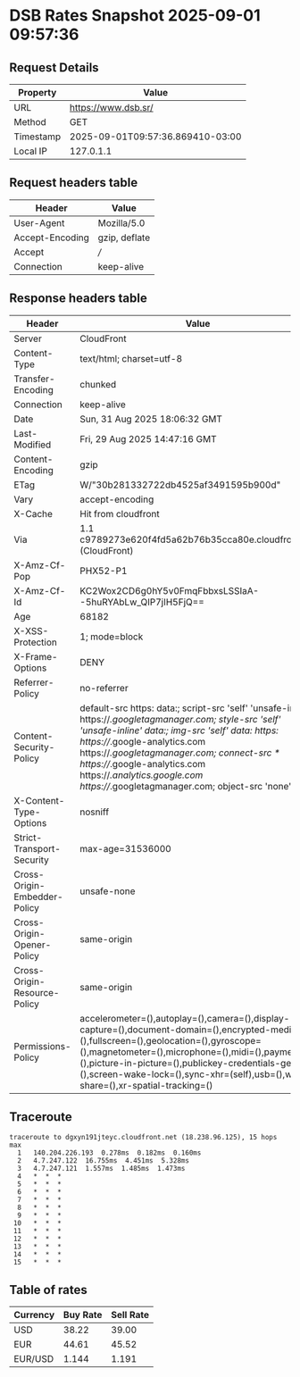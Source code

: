 # DSB Rates Snapshot 2025-09-01 09:57:36
## Request Details

| Property | Value |
|----------|-------|
| URL | https://www.dsb.sr/ |
| Method | GET |
| Timestamp | 2025-09-01T09:57:36.869410-03:00 |
| Local IP | 127.0.1.1 |
    
## Request headers table

| Header | Value |
|--------|-------|
| User-Agent | Mozilla/5.0 |
| Accept-Encoding | gzip, deflate |
| Accept | */* |
| Connection | keep-alive |

    
## Response headers table
| Header | Value |
|--------|-------|
| Server | CloudFront |
| Content-Type | text/html; charset=utf-8 |
| Transfer-Encoding | chunked |
| Connection | keep-alive |
| Date | Sun, 31 Aug 2025 18:06:32 GMT |
| Last-Modified | Fri, 29 Aug 2025 14:47:16 GMT |
| Content-Encoding | gzip |
| ETag | W/"30b281332722db4525af3491595b900d" |
| Vary | accept-encoding |
| X-Cache | Hit from cloudfront |
| Via | 1.1 c9789273e620f4fd5a62b76b35cca80e.cloudfront.net (CloudFront) |
| X-Amz-Cf-Pop | PHX52-P1 |
| X-Amz-Cf-Id | KC2Wox2CD6g0hY5v0FmqFbbxsLSSIaA--5huRYAbLw_QIP7jIH5FjQ== |
| Age | 68182 |
| X-XSS-Protection | 1; mode=block |
| X-Frame-Options | DENY |
| Referrer-Policy | no-referrer |
| Content-Security-Policy | default-src https: data:; script-src 'self' 'unsafe-inline' https://*.googletagmanager.com; style-src 'self' 'unsafe-inline' data:; img-src 'self' data: https: https://*.google-analytics.com https://*.googletagmanager.com; connect-src * https://*.google-analytics.com https://*.analytics.google.com https://*.googletagmanager.com; object-src 'none' |
| X-Content-Type-Options | nosniff |
| Strict-Transport-Security | max-age=31536000 |
| Cross-Origin-Embedder-Policy | unsafe-none |
| Cross-Origin-Opener-Policy | same-origin |
| Cross-Origin-Resource-Policy | same-origin |
| Permissions-Policy | accelerometer=(),autoplay=(),camera=(),display-capture=(),document-domain=(),encrypted-media=(),fullscreen=(),geolocation=(),gyroscope=(),magnetometer=(),microphone=(),midi=(),payment=(),picture-in-picture=(),publickey-credentials-get=(),screen-wake-lock=(),sync-xhr=(self),usb=(),web-share=(),xr-spatial-tracking=() |

## Traceroute 

```
traceroute to dgxyn191jteyc.cloudfront.net (18.238.96.125), 15 hops max
  1   140.204.226.193  0.278ms  0.182ms  0.160ms 
  2   4.7.247.122  16.755ms  4.451ms  5.328ms 
  3   4.7.247.121  1.557ms  1.485ms  1.473ms 
  4   *  *  * 
  5   *  *  * 
  6   *  *  * 
  7   *  *  * 
  8   *  *  * 
  9   *  *  * 
 10   *  *  * 
 11   *  *  * 
 12   *  *  * 
 13   *  *  * 
 14   *  *  * 
 15   *  *  * 

```


## Table of rates

| Currency | Buy Rate | Sell Rate |
|----------|----------|-----------|
| USD | 38.22 | 39.00 |
| EUR | 44.61 | 45.52 |
| EUR/USD | 1.144 | 1.191 |
